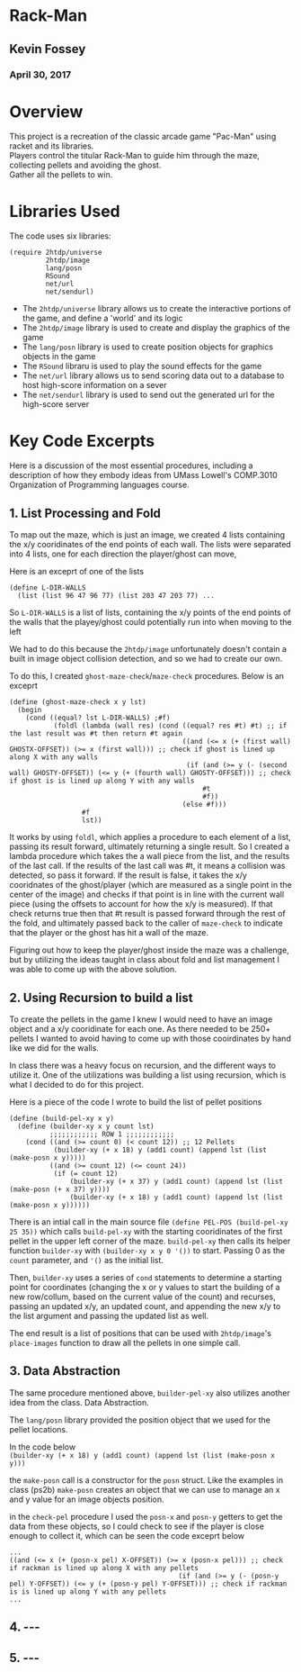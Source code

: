 # Rack-Man  
  
## Kevin Fossey  
### April 30, 2017  
  
# Overview  
  
This project is a recreation of the classic arcade game "Pac-Man" using racket and its libraries.  
Players control the titular Rack-Man to guide him through the maze, collecting pellets and avoiding the ghost.  
Gather all the pellets to win.  
  
# Libraries Used  
The code uses six libraries:

```
(require 2htdp/universe  
         2htdp/image  
         lang/posn  
         RSound  
         net/url  
         net/sendurl)  
```  
  
* The ```2htdp/universe``` library allows us to create the interactive portions of the game, and define a 'world' and its logic  
* The ```2htdp/image``` library is used to create and display the graphics of the game  
* The ```lang/posn``` library is used to create position objects for graphics objects in the game  
* The ```RSound``` libraru is used to play the sound effects for the game  
* The ```net/url``` library allows us to send scoring data out to a database to host high-score information on a sever  
* The ```net/sendurl``` library is used to send out the generated url for the high-score server  
  
# Key Code Excerpts  
  
Here is a discussion of the most essential procedures, including a description of how they embody ideas from 
UMass Lowell's COMP.3010 Organization of Programming languages course.  
  
## 1. List Processing and Fold  
To map out the maze, which is just an image, we created 4 lists containing the x/y cooridinates of the end points of each wall. The lists were separated into 4 lists, one for each direction the player/ghost can move,  
  
  Here is an exceprt of one of the lists
```  
(define L-DIR-WALLS  
  (list (list 96 47 96 77) (list 203 47 203 77) ...  
```  
So ```L-DIR-WALLS``` is a list of lists, containing the x/y points of the end points of the walls that the playey/ghost could potentially run into when moving to the left  
  
  We had to do this because the ```2htdp/image``` unfortunately doesn't contain a built in image object collision detection, and so we had to create our own.  
  
  To do this, I created ```ghost-maze-check```/```maze-check``` procedures. Below is an exceprt  
```  
(define (ghost-maze-check x y lst)  
  (begin  
    (cond ((equal? lst L-DIR-WALLS) ;#f)  
           (foldl (lambda (wall res) (cond ((equal? res #t) #t) ;; if the last result was #t then return #t again  
                                           ((and (<= x (+ (first wall) GHOSTX-OFFSET)) (>= x (first wall))) ;; check if ghost is lined up along X with any walls  
                                            (if (and (>= y (- (second wall) GHOSTY-OFFSET)) (<= y (+ (fourth wall) GHOSTY-OFFSET))) ;; check if ghost is is lined up along Y with any walls  
                                                #t  
                                                #f))  
                                           (else #f)))  
                  #f  
                  lst))  
```  
It works by using ```foldl```, which applies a procedure to each element of a list, passing its result forward, ultimately returning a single result. So I created a lambda procedure which takes the a wall piece from the list, and the results of the last call. If the results of the last call was #t, it means a collision was detected, so pass it forward. If the result is false, it takes the x/y cooridnates of the ghost/player (which are measured as a single point in the center of the image) and checks if that point is in line with the current wall piece (using the offsets to account for how the x/y is measured). If that check returns true then that #t result is passed forward through the rest of the fold, and ultimately passed back to the caller of ```maze-check``` to indicate that the player or the ghost has hit a wall of the maze. 
  
Figuring out how to keep the player/ghost inside the maze was a challenge, but by utilizing the ideas taught in class about fold and list management I was able to come up with the above solution.  
  
## 2. Using Recursion to build a list  
  
To create the pellets in the game I knew I would need to have an image object and a x/y cooridinate for each one. As there needed to be 250+ pellets I wanted to avoid having to come up with those cooirdinates by hand like we did for the walls.  
  
In class there was a heavy focus on recursion, and the different ways to utilize it. One of the utilizations was building a list using recursion, which is what I decided to do for this project.  
  
  Here is a piece of the code I wrote to build the list of pellet positions  
```  
(define (build-pel-xy x y)  
  (define (builder-xy x y count lst)  
          ;;;;;;;;;;;; ROW 1 ;;;;;;;;;;;;  
    (cond ((and (>= count 0) (< count 12)) ;; 12 Pellets  
           (builder-xy (+ x 18) y (add1 count) (append lst (list (make-posn x y)))))  
          ((and (>= count 12) (<= count 24))  
           (if (= count 12)  
               (builder-xy (+ x 37) y (add1 count) (append lst (list (make-posn (+ x 37) y))))    
               (builder-xy (+ x 18) y (add1 count) (append lst (list (make-posn x y))))))  
```  
  
There is an intial call in the main source file ```(define PEL-POS (build-pel-xy 25 35))``` which calls ```build-pel-xy``` with the starting cooridinates of the first pellet in the upper left corner of the maze. ```build-pel-xy``` then calls its helper function ```builder-xy``` with ```(builder-xy x y 0 '())``` to start. Passing 0 as the ```count``` parameter, and ```'()``` as the initial list.  
  
Then, ```builder-xy``` uses a series of ```cond``` statements to determine a starting point for coordinates (changing the x or y values to start the building of a new row/collum, based on the current value of the count) and recurses, passing an updated x/y, an updated count, and appending the new x/y to the list argument and passing the updated list as well.  
  
The end result is a list of positions that can be used with ```2htdp/image```'s ```place-images``` function to draw all the pellets in one simple call.  
  
## 3. Data Abstraction  
  
The same procedure mentioned above, ```builder-pel-xy``` also utilizes another idea from the class. Data Abstraction.  
  
The ```lang/posn``` library provided the position object that we used for the pellet locations.  

  In the code below  
```(builder-xy (+ x 18) y (add1 count) (append lst (list (make-posn x y)))```  
  
the ```make-posn``` call is a constructor for the ```posn``` struct. Like the examples in class (ps2b) ```make-posn``` creates an object that we can use to manage an x and y value for an image objects position.  
  
in the ```check-pel``` procedure I used the ```posn-x``` and ```posn-y``` getters to get the data from these objects, so I could check to see if the player is close enough to collect it, which can be seen the code exceprt below  
```  
...  
((and (<= x (+ (posn-x pel) X-OFFSET)) (>= x (posn-x pel))) ;; check if rackman is lined up along X with any pellets  
                                          (if (and (>= y (- (posn-y pel) Y-OFFSET)) (<= y (+ (posn-y pel) Y-OFFSET))) ;; check if rackman is is lined up along Y with any pellets  
...  
```  
  
## 4. ---  
  
## 5. ---  
  
